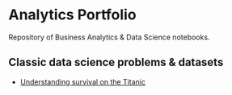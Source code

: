 # Analytics Portfolio

Repository of Business Analytics & Data Science notebooks.

## Classic data science problems & datasets

* [Understanding survival on the Titanic](./Classic%20datasets/Titanic/titanic.ipynb)
